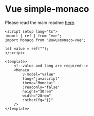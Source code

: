 # Vue simple-monaco

Please read the main readme [here](https://github.com/uwu/simple-monaco).

```vue
<script setup lang="ts">
import { ref } from "vue";
import Monaco from "@uwu/monaco-vue";

let value = ref("");
</script>

<template>
	<!--value and lang are required-->
	<Monaco
		v-model="value"
		lang="javascript"
		theme="Monokai"
		:readonly="false"
		height="30rem"
		width="20rem"
		:otherCfg="{}"
	/>
</template>
```
